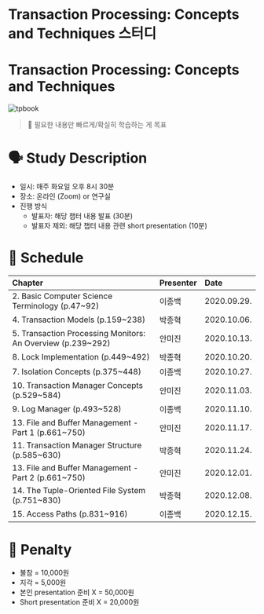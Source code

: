 # Transaction Processing: Concepts and Techniques 스터디

# Transaction Processing: Concepts and Techniques

![tpbook](https://images-na.ssl-images-amazon.com/images/I/41AFnKr8uPL._SX407_BO1,204,203,200_.jpg)

> :pushpin: 필요한 내용만 빠르게/확실히 학습하는 게 목표

# 🗣️ Study Description

- 일시: 매주 화요일 오후 8시 30분
- 장소: 온라인 (Zoom) or 연구실
- 진행 방식
    - 발표자: 해당 챕터 내용 발표 (30분)
    - 발표자 제외: 해당 챕터 내용 관련 short presentation (10분)

# 📜 Schedule

| Chapter | Presenter | Date |
| :------ | :-------- | :--- |
| 2. Basic Computer Science Terminology (p.47~92)             | 이종백 | 2020.09.29. |
| 4. Transaction Models (p.159~238)                           | 박종혁 | 2020.10.06. |
| 5. Transaction Processing Monitors: An Overview (p.239~292) | 안미진 | 2020.10.13. |
| 8. Lock Implementation (p.449~492)                          | 박종혁 | 2020.10.20. |
| 7. Isolation Concepts (p.375~448)                           | 이종백 | 2020.10.27. |
| 10. Transaction Manager Concepts (p.529~584)                | 안미진 | 2020.11.03. |
| 9. Log Manager (p.493~528)                                  | 이종백 | 2020.11.10. |
| 13. File and Buffer Management - Part 1 (p.661~750)         | 안미진 | 2020.11.17. |
| 11. Transaction Manager Structure (p.585~630)               | 박종혁 | 2020.11.24. |
| 13. File and Buffer Management - Part 2 (p.661~750)         | 안미진 | 2020.12.01. |
| 14. The Tuple-Oriented File System (p.751~830)              | 박종혁 | 2020.12.08. |
| 15. Access Paths (p.831~916)                                | 이종백 | 2020.12.15. |

# 💸 Penalty

- 불참 = 10,000원
- 지각 = 5,000원
- 본인 presentation 준비 X = 50,000원
- Short presentation 준비 X = 20,000원
